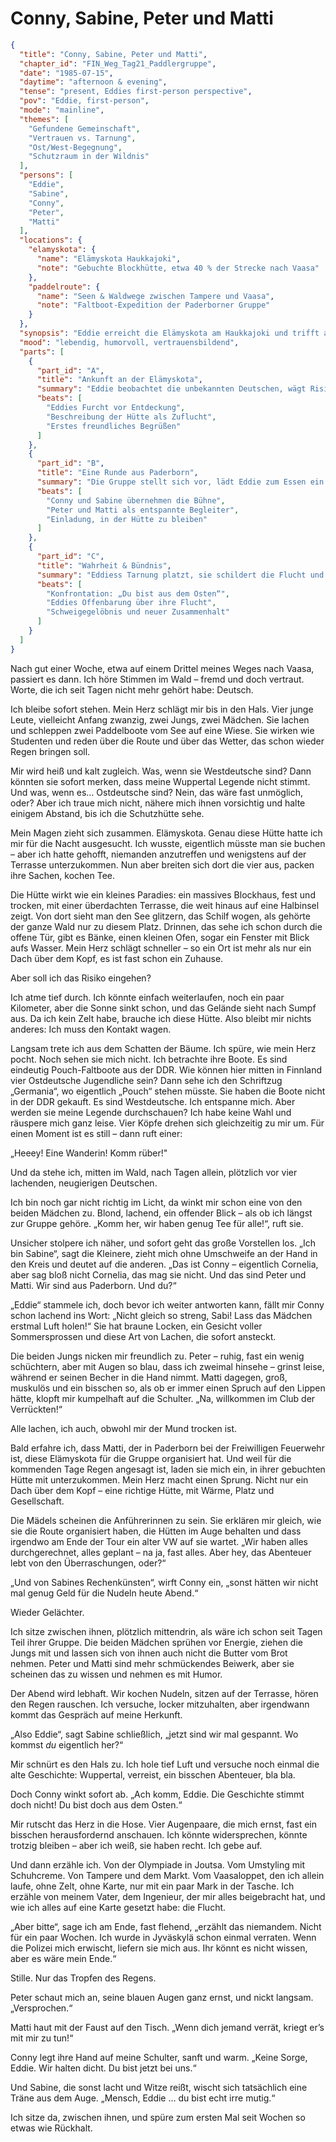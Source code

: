 # Conny, Sabine, Peter und Matti

```json
{
  "title": "Conny, Sabine, Peter und Matti",
  "chapter_id": "FIN_Weg_Tag21_Paddlergruppe",
  "date": "1985-07-15",
  "daytime": "afternoon & evening",
  "tense": "present, Eddies first-person perspective",
  "pov": "Eddie, first-person",
  "mode": "mainline",
  "themes": [
    "Gefundene Gemeinschaft",
    "Vertrauen vs. Tarnung",
    "Ost/West-Begegnung",
    "Schutzraum in der Wildnis"
  ],
  "persons": [
    "Eddie",
    "Sabine",
    "Conny",
    "Peter",
    "Matti"
  ],
  "locations": {
    "elamyskota": {
      "name": "Elämyskota Haukkajoki",
      "note": "Gebuchte Blockhütte, etwa 40 % der Strecke nach Vaasa"
    },
    "paddelroute": {
      "name": "Seen & Waldwege zwischen Tampere und Vaasa",
      "note": "Faltboot-Expedition der Paderborner Gruppe"
    }
  },
  "synopsis": "Eddie erreicht die Elämyskota am Haukkajoki und trifft auf eine westdeutsche Paddelgruppe aus Paderborn. Conny und Sabine nehmen sie herzlich auf, doch ihre Wuppertal-Legende fällt schnell. Eddie erzählt von ihrer Flucht und bittet um Verschwiegenheit – die Gruppe verspricht Loyalität und bietet Schutz.",
  "mood": "lebendig, humorvoll, vertrauensbildend",
  "parts": [
    {
      "part_id": "A",
      "title": "Ankunft an der Elämyskota",
      "summary": "Eddie beobachtet die unbekannten Deutschen, wägt Risiko gegen Notwendigkeit ab und tritt schliesslich aus dem Wald.",
      "beats": [
        "Eddies Furcht vor Entdeckung",
        "Beschreibung der Hütte als Zuflucht",
        "Erstes freundliches Begrüßen"
      ]
    },
    {
      "part_id": "B",
      "title": "Eine Runde aus Paderborn",
      "summary": "Die Gruppe stellt sich vor, lädt Eddie zum Essen ein und zeigt ihre Reiseplanung.",
      "beats": [
        "Conny und Sabine übernehmen die Bühne",
        "Peter und Matti als entspannte Begleiter",
        "Einladung, in der Hütte zu bleiben"
      ]
    },
    {
      "part_id": "C",
      "title": "Wahrheit & Bündnis",
      "summary": "Eddiess Tarnung platzt, sie schildert die Flucht und bittet um Geheimhaltung; die anderen versprechen Verschwiegenheit.",
      "beats": [
        "Konfrontation: „Du bist aus dem Osten“",
        "Eddies Offenbarung über ihre Flucht",
        "Schweigegelöbnis und neuer Zusammenhalt"
      ]
    }
  ]
}
```

Nach gut einer Woche, etwa auf einem Drittel meines Weges nach Vaasa, passiert
es dann. Ich höre Stimmen im Wald – fremd und doch vertraut. Worte, die ich seit
Tagen nicht mehr gehört habe: Deutsch.

Ich bleibe sofort stehen. Mein Herz schlägt mir bis in den Hals. Vier junge
Leute, vielleicht Anfang zwanzig, zwei Jungs, zwei Mädchen. Sie lachen und
schleppen zwei Paddelboote vom See auf eine Wiese. Sie wirken wie Studenten und
reden über die Route und über das Wetter, das schon wieder Regen bringen soll.

Mir wird heiß und kalt zugleich. Was, wenn sie Westdeutsche sind? Dann könnten
sie sofort merken, dass meine Wuppertal Legende nicht stimmt. Und was, wenn es…
Ostdeutsche sind? Nein, das wäre fast unmöglich, oder? Aber ich traue mich
nicht, nähere mich ihnen vorsichtig und halte einigem Abstand, bis ich die
Schutzhütte sehe.

Mein Magen zieht sich zusammen. Elämyskota. Genau diese Hütte hatte ich mir für
die Nacht ausgesucht. Ich wusste, eigentlich müsste man sie buchen – aber ich
hatte gehofft, niemanden anzutreffen und wenigstens auf der Terrasse
unterzukommen. Nun aber breiten sich dort die vier aus, packen ihre Sachen,
kochen Tee.

Die Hütte wirkt wie ein kleines Paradies: ein massives Blockhaus, fest und
trocken, mit einer überdachten Terrasse, die weit hinaus auf eine Halbinsel
zeigt. Von dort sieht man den See glitzern, das Schilf wogen, als gehörte der
ganze Wald nur zu diesem Platz. Drinnen, das sehe ich schon durch die offene
Tür, gibt es Bänke, einen kleinen Ofen, sogar ein Fenster mit Blick aufs Wasser.
Mein Herz schlägt schneller – so ein Ort ist mehr als nur ein Dach über dem
Kopf, es ist fast schon ein Zuhause.

Aber soll ich das Risiko eingehen?

Ich atme tief durch. Ich könnte einfach weiterlaufen, noch ein paar Kilometer,
aber die Sonne sinkt schon, und das Gelände sieht nach Sumpf aus. Da ich kein
Zelt habe, brauche ich diese Hütte. Also bleibt mir nichts anderes: Ich muss den
Kontakt wagen.

Langsam trete ich aus dem Schatten der Bäume. Ich spüre, wie mein Herz pocht.
Noch sehen sie mich nicht. Ich betrachte ihre Boote. Es sind eindeutig
Pouch-Faltboote aus der DDR. Wie können hier mitten in Finnland vier Ostdeutsche
Jugendliche sein? Dann sehe ich den Schriftzug „Germania“, wo eigentlich „Pouch“
stehen müsste. Sie haben die Boote nicht in der DDR gekauft. Es sind Westdeutsche. Ich entspanne mich.
Aber werden sie meine Legende durchschauen? Ich habe keine Wahl und räuspere
mich ganz leise. Vier Köpfe drehen sich gleichzeitig zu mir um. Für einen Moment
ist es still – dann ruft einer:

„Heeey! Eine Wanderin! Komm rüber!"

Und da stehe ich, mitten im Wald, nach Tagen allein, plötzlich vor vier
lachenden, neugierigen Deutschen.

Ich bin noch gar nicht richtig im Licht, da winkt mir schon eine von den beiden
Mädchen zu. Blond, lachend, ein offender Blick – als ob ich längst zur Gruppe gehöre.
„Komm her, wir haben genug Tee für alle!“, ruft sie.

Unsicher stolpere ich näher, und sofort geht das große Vorstellen los. „Ich bin
Sabine“, sagt die Kleinere, zieht mich ohne Umschweife an der Hand in den Kreis
und deutet auf die anderen. „Das ist Conny – eigentlich Cornelia, aber sag bloß
nicht Cornelia, das mag sie nicht. Und das sind Peter und Matti. Wir sind aus
Paderborn. Und du?“

„Eddie“ stammele ich, doch bevor ich weiter antworten kann, fällt mir Conny schon lachend ins Wort: „Nicht gleich
so streng, Sabi! Lass das Mädchen erstmal Luft holen!“ Sie hat braune Locken,
ein Gesicht voller Sommersprossen und diese Art von Lachen, die sofort ansteckt.

Die beiden Jungs nicken mir freundlich zu. Peter – ruhig, fast ein wenig
schüchtern, aber mit Augen so blau, dass ich zweimal hinsehe – grinst leise,
während er seinen Becher in die Hand nimmt. Matti dagegen, groß, muskulös und
ein bisschen so, als ob er immer einen Spruch auf den Lippen hätte, klopft mir
kumpelhaft auf die Schulter. „Na, willkommen im Club der Verrückten!“

Alle lachen, ich auch, obwohl mir der Mund trocken ist.

Bald erfahre ich, dass Matti, der in Paderborn bei der Freiwilligen Feuerwehr
ist, diese Elämyskota für die Gruppe organisiert hat. Und weil für die kommenden
Tage Regen angesagt ist, laden sie mich ein, in ihrer gebuchten Hütte mit
unterzukommen. Mein Herz macht einen Sprung. Nicht nur ein Dach über dem Kopf –
eine richtige Hütte, mit Wärme, Platz und Gesellschaft.

Die Mädels scheinen die Anführerinnen zu sein. Sie erklären mir gleich, wie sie
die Route organisiert haben, die Hütten im Auge behalten und dass irgendwo am
Ende der Tour ein alter VW auf sie wartet. „Wir haben alles
durchgerechnet, alles geplant – na ja, fast alles. Aber hey, das Abenteuer lebt
von den Überraschungen, oder?“

„Und von Sabines Rechenkünsten“, wirft Conny ein, „sonst hätten wir nicht mal
genug Geld für die Nudeln heute Abend.“

Wieder Gelächter.

Ich sitze zwischen ihnen, plötzlich mittendrin, als wäre ich schon seit Tagen
Teil ihrer Gruppe. Die beiden Mädchen sprühen vor Energie, ziehen die Jungs mit
und lassen sich von ihnen auch nicht die Butter vom Brot nehmen. Peter und Matti
sind mehr schmückendes Beiwerk, aber sie scheinen das zu wissen und nehmen es
mit Humor.

Der Abend wird lebhaft. Wir kochen Nudeln, sitzen auf der Terrasse, hören den
Regen rauschen. Ich versuche, locker mitzuhalten, aber irgendwann kommt das
Gespräch auf meine Herkunft.

„Also Eddie“, sagt Sabine schließlich, „jetzt sind wir mal gespannt. Wo kommst
*du* eigentlich her?“

Mir schnürt es den Hals zu. Ich hole tief Luft und versuche noch einmal die
alte Geschichte: Wuppertal, verreist, ein bisschen Abenteuer, bla bla.

Doch Conny winkt sofort ab. „Ach komm, Eddie. Die Geschichte stimmt doch nicht!
Du bist doch aus dem Osten.“

Mir rutscht das Herz in die Hose. Vier Augenpaare, die mich ernst, fast ein
bisschen herausfordernd anschauen. Ich könnte widersprechen, könnte trotzig
bleiben – aber ich weiß, sie haben recht. Ich gebe auf.

Und dann erzähle ich. Von der Olympiade in Joutsa. Vom Umstyling mit
Schuhcreme. Von Tampere und dem Markt. Vom Vaasaloppet, den ich allein laufe,
ohne Zelt, ohne Karte, nur mit ein paar Mark in der Tasche. Ich erzähle von
meinem Vater, dem Ingenieur, der mir alles beigebracht hat, und wie ich alles
auf eine Karte gesetzt habe: die Flucht.

„Aber bitte“, sage ich am Ende, fast flehend, „erzählt das niemandem. Nicht für
ein paar Wochen. Ich wurde in Jyväskylä schon einmal verraten. Wenn die Polizei
mich erwischt, liefern sie mich aus. Ihr könnt es nicht wissen, aber es wäre
mein Ende.“

Stille. Nur das Tropfen des Regens.

Peter schaut mich an, seine blauen Augen ganz ernst, und nickt langsam.
„Versprochen.“

Matti haut mit der Faust auf den Tisch. „Wenn dich jemand verrät, kriegt er’s
mit mir zu tun!“

Conny legt ihre Hand auf meine Schulter, sanft und warm. „Keine Sorge, Eddie.
Wir halten dicht. Du bist jetzt bei uns.“

Und Sabine, die sonst lacht und Witze reißt, wischt sich tatsächlich eine Träne
aus dem Auge. „Mensch, Eddie … du bist echt irre mutig.“

Ich sitze da, zwischen ihnen, und spüre zum ersten Mal seit Wochen so etwas wie
Rückhalt.
